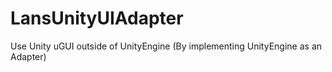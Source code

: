 # LansUnityUIAdapter
Use Unity uGUI outside of UnityEngine (By implementing UnityEngine as an Adapter)
